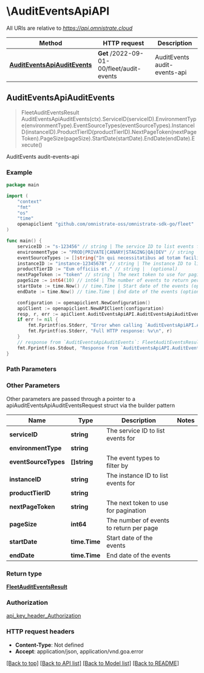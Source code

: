 # \AuditEventsApiAPI

All URIs are relative to *https://api.omnistrate.cloud*

Method | HTTP request | Description
------------- | ------------- | -------------
[**AuditEventsApiAuditEvents**](AuditEventsApiAPI.md#AuditEventsApiAuditEvents) | **Get** /2022-09-01-00/fleet/audit-events | AuditEvents audit-events-api



## AuditEventsApiAuditEvents

> FleetAuditEventsResult AuditEventsApiAuditEvents(ctx).ServiceID(serviceID).EnvironmentType(environmentType).EventSourceTypes(eventSourceTypes).InstanceID(instanceID).ProductTierID(productTierID).NextPageToken(nextPageToken).PageSize(pageSize).StartDate(startDate).EndDate(endDate).Execute()

AuditEvents audit-events-api

### Example

```go
package main

import (
	"context"
	"fmt"
	"os"
    "time"
	openapiclient "github.com/omnistrate-oss/omnistrate-sdk-go/fleet"
)

func main() {
	serviceID := "s-123456" // string | The service ID to list events for (optional)
	environmentType := "PROD|PRIVATE|CANARY|STAGING|QA|DEV" // string |  (optional)
	eventSourceTypes := []string{"In qui necessitatibus ad totam facilis."} // []string | The event types to filter by (optional)
	instanceID := "instance-12345678" // string | The instance ID to list events for (optional)
	productTierID := "Eum officiis et." // string |  (optional)
	nextPageToken := "token" // string | The next token to use for pagination (optional)
	pageSize := int64(10) // int64 | The number of events to return per page (optional)
	startDate := time.Now() // time.Time | Start date of the events (optional)
	endDate := time.Now() // time.Time | End date of the events (optional)

	configuration := openapiclient.NewConfiguration()
	apiClient := openapiclient.NewAPIClient(configuration)
	resp, r, err := apiClient.AuditEventsApiAPI.AuditEventsApiAuditEvents(context.Background()).ServiceID(serviceID).EnvironmentType(environmentType).EventSourceTypes(eventSourceTypes).InstanceID(instanceID).ProductTierID(productTierID).NextPageToken(nextPageToken).PageSize(pageSize).StartDate(startDate).EndDate(endDate).Execute()
	if err != nil {
		fmt.Fprintf(os.Stderr, "Error when calling `AuditEventsApiAPI.AuditEventsApiAuditEvents``: %v\n", err)
		fmt.Fprintf(os.Stderr, "Full HTTP response: %v\n", r)
	}
	// response from `AuditEventsApiAuditEvents`: FleetAuditEventsResult
	fmt.Fprintf(os.Stdout, "Response from `AuditEventsApiAPI.AuditEventsApiAuditEvents`: %v\n", resp)
}
```

### Path Parameters



### Other Parameters

Other parameters are passed through a pointer to a apiAuditEventsApiAuditEventsRequest struct via the builder pattern


Name | Type | Description  | Notes
------------- | ------------- | ------------- | -------------
 **serviceID** | **string** | The service ID to list events for | 
 **environmentType** | **string** |  | 
 **eventSourceTypes** | **[]string** | The event types to filter by | 
 **instanceID** | **string** | The instance ID to list events for | 
 **productTierID** | **string** |  | 
 **nextPageToken** | **string** | The next token to use for pagination | 
 **pageSize** | **int64** | The number of events to return per page | 
 **startDate** | **time.Time** | Start date of the events | 
 **endDate** | **time.Time** | End date of the events | 

### Return type

[**FleetAuditEventsResult**](FleetAuditEventsResult.md)

### Authorization

[api_key_header_Authorization](../README.md#api_key_header_Authorization)

### HTTP request headers

- **Content-Type**: Not defined
- **Accept**: application/json, application/vnd.goa.error

[[Back to top]](#) [[Back to API list]](../README.md#documentation-for-api-endpoints)
[[Back to Model list]](../README.md#documentation-for-models)
[[Back to README]](../README.md)

